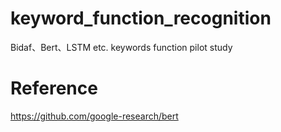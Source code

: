 # keyword_function_recognition
Bidaf、Bert、LSTM etc. keywords function pilot study

# Reference
https://github.com/google-research/bert
